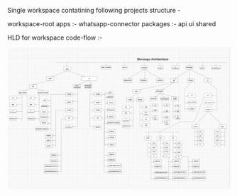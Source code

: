 Single workspace contatining following projects structure - 

workspace-root
        apps :- 
    whatsapp-connector
    packages :- 
        api
        ui
        shared

HLD for workspace code-flow :-

![plot](./arch.png)